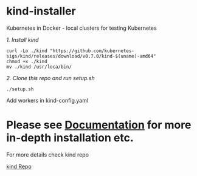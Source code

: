 # kind-installer
Kubernetes in Docker - local clusters for testing Kubernetes

*1. Install kind*
```
curl -Lo ./kind "https://github.com/kubernetes-sigs/kind/releases/download/v0.7.0/kind-$(uname)-amd64"
chmod +x ./kind
mv ./kind /usr/loca/bin/
```
*2. Clone this repo and run setup.sh*
```
./setup.sh
```

Add workers in kind-config.yaml
# Please see [Documentation](https://kind.sigs.k8s.io/docs/user/quick-start/) for more in-depth installation etc.
For more details check kind repo 

[kind Repo](https://github.com/kubernetes-sigs/kind )

